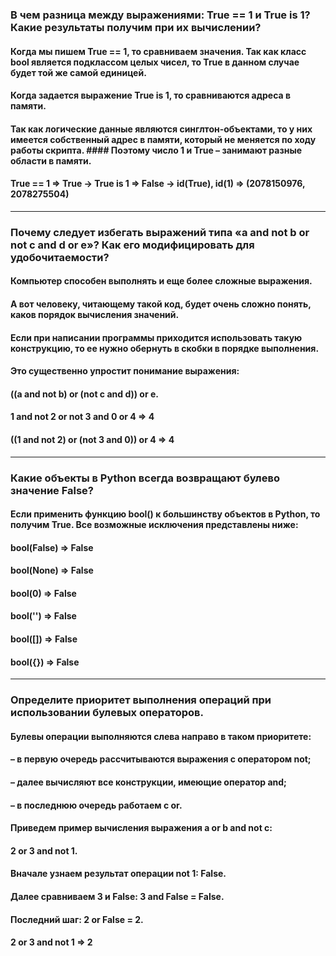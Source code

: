 ### В чем разница между выражениями: True == 1 и True is 1? Какие результаты получим при их вычислении?
#### Когда мы пишем True == 1, то сравниваем значения. Так как класс bool является подклассом целых чисел, то True в данном случае будет той же самой единицей.
#### Когда задается выражение True is 1, то сравниваются адреса в памяти. 
#### Так как логические данные являются синглтон-объектами, то у них имеется собственный адрес в памяти, который не меняется по ходу работы скрипта. #### Поэтому число 1 и True – занимают разные области в памяти.
#### True == 1 => True -> True is 1 => False -> id(True), id(1) => (2078150976, 2078275504)
___
### Почему следует избегать выражений типа «a and not b or not c and d or e»? Как его модифицировать для удобочитаемости?
#### Компьютер способен выполнять и еще более сложные выражения. 
#### А вот человеку, читающему такой код, будет очень сложно понять, каков порядок вычисления значений.
#### Если при написании программы приходится использовать такую конструкцию, то ее нужно обернуть в скобки в порядке выполнения. 
#### Это существенно упростит понимание выражения:
#### ((a and not b) or (not c and d)) or e.
#### 1 and not 2 or not 3 and 0 or 4 => 4
#### ((1 and not 2) or (not 3 and 0)) or 4 => 4
___
### Какие объекты в Python всегда возвращают булево значение False?
#### Если применить функцию bool() к большинству объектов в Python, то получим True. Все возможные исключения представлены ниже:
#### bool(False) => False
#### bool(None) => False
#### bool(0) => False
#### bool('') => False
#### bool([]) => False
#### bool({}) => False
___
### Определите приоритет выполнения операций при использовании булевых операторов.
#### Булевы операции выполняются слева направо в таком приоритете:
  #### – в первую очередь рассчитываются выражения с оператором not;
  #### – далее вычисляют все конструкции, имеющие оператор and;
  #### – в последнюю очередь работаем с or.

#### Приведем пример вычисления выражения a or b and not c:
  #### 2 or 3 and not 1.
  #### Вначале узнаем результат операции not 1: False.
  #### Далее сравниваем 3 и False: 3 and False = False.
  #### Последний шаг: 2 or False = 2.

#### 2 or 3 and not 1 => 2
